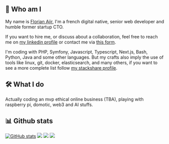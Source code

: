 ## 🫡 Who am I

My name is [Florian Ajir](https://about.me/florianajir/), I'm a french digital native, senior web developer and humble former startup CTO. 

If you want to hire me, or discuss about a collaboration, feel free to reach me on [my linkedin profile](https://www.linkedin.com/in/florianajir) or contact me via [this form](https://florianajir.github.io).

I'm coding with PHP, Symfony, Javascript, Typescript, Next.js, Bash, Python, Java and some other languages. But my crafts also imply the use of tools like linux, git, docker, elasticsearch, and many others, if you want to see a more complete list follow [my stackshare profile](https://stackshare.io/florianajir/my-stack#stack).

## 🛠️ What I do

Actually coding an mvp ethical online business (TBA), playing with raspberry pi, domotic, web3 and AI stuffs. 

## 📊 Github stats

[![GitHub stats](https://github-readme-stats.vercel.app/api?username=florianajir&show_icons=true&theme=tokyonight)](https://github.com/florianajir)
[![](https://github-profile-summary-cards.vercel.app/api/cards/profile-details?username=florianajir&theme=tokyonight)](https://github.com/florianajir/)
[![](https://github-profile-summary-cards.vercel.app/api/cards/repos-per-language?username=florianajir&theme=tokyonight)](https://github.com/florianajir/)
[![](https://github-profile-summary-cards.vercel.app/api/cards/most-commit-language?username=florianajir&theme=tokyonight)](https://github.com/florianajir/)
